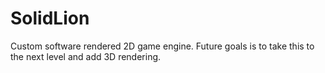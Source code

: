 # SolidLion

Custom software rendered 2D game engine. Future goals is to take this to the next level and add 3D rendering.
